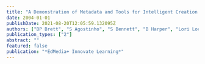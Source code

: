 ```yaml
---
title: "A Demonstration of Metadata and Tools for Intelligent Creation and Delivery of Learning Digital Items"
date: 2004-01-01
publishDate: 2021-08-20T12:05:59.132095Z
authors: ["BP Brett", "S Agostinho", "S Bennett", "B Harper", "Lori Lockyer", "J Lukasiak"]
publication_types: ["2"]
abstract: ""
featured: false
publication: "*EdMedia+ Innovate Learning*"
---
```


